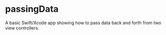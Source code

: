 # passingData
 A basic Swift/Xcode app showing how to pass data back and forth from two view controllers.
